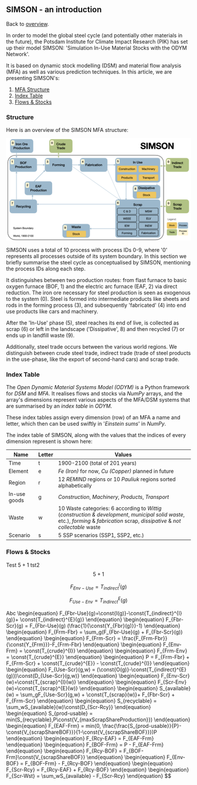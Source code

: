 ## SIMSON - an introduction

Back to [overview](../README.md).

In order to model the global steel cycle (and potentially other materials in the future),
the Potsdam Institute for Climate Impact Research (PIK) has set up their model SIMSON: 'Simulation 
In-Use Material Stocks with the ODYM Network'. 

It is based on dynamic stock modelling (DSM) and material flow analysis (MFA) as well as various prediction techniques.
In this article, we are presenting SIMSON's:

1. [MFA Structure](#structure)
2. [Index Table](#index-table)
3. [Flows & Stocks](#flows--stocks)

### Structure

Here is an overview of the SIMSON MFA structure:

![Structure of SIMSON](simson_fin_structure.png)

SIMSON uses a total of 10 process with process IDs 0-9, 
where '0' represents all processes outside of its system boundary. 
In this section we briefly summarise the steel cycle as conceptualised by SIMSON, 
mentioning the process IDs along each step.

It distinguishes between two production routes: from flast furnace to basic
oxygen furnace (BOF, 1) and the electric arc furnace (EAF, 2) via direct reduction. The iron ore necessary 
for steel production is seen as exogenous to the system (0). Steel is formed into intermediate products
like sheets and rods in the forming process (3), and subsequently 'fabricated' (4) into end use products
like cars and machinery. 

After the 'In-Use' phase (5), steel reaches its end of live, 
is collected as scrap (6) or left in the landscape ('Dissipative', 8) and then recycled (7)
or ends up in landfill waste (9).

Additionally, steel trade occurs between the various world regions. We distinguish between crude steel trade,
indirect trade (trade of steel products in the use-phase, like the export of second-hand cars) and scrap trade.

### Index Table

The *Open Dynamic Material Systems Model (ODYM)* is a Python framework for
*DSM* and *MFA*. It realises flows and stocks via *NumPy* arrays, and the array's dimensions represent
various aspects of the MFA/DSM systems that are summarised by an *index table* in *ODYM*. 

These index tables assign every dimension (row) of an MFA a name and letter, which then can be used swiftly in 
'*Einstein sums*' in *NumPy*. 

The index table of SIMSON, along with the values that the indices of every dimension 
represent is shown here:

| Name   | Letter | Values                                                                                                                                                                               |
|--------| --- |--------------------------------------------------------------------------------------------------------------------------------------------------------------------------------------|
| Time | t | 1900-2100 (total of 201 years)                                                                                                                                                       |
| Element | e | *Fe (Iron)* for now, *Cu (Copper)* planned in future                                                                                                                                 |
| Region | r | 12 *REMIND* regions or 10 *Pauliuk* regions sorted alphabetically                                                                                                                    |
| In-use goods | g | *Construction*, *Machinery*, *Products*, *Transport*                                                                                                                                 |
| Waste | w | 10 Waste categories: 6 according to *Wittig* (*construction & development*, *municipal solid waste*, etc.), *forming* & *fabrication* scrap, *dissipative* & *not collectable* waste |
| Scenario | s | 5 SSP scenarios (SSP1, SSP2, etc.)                                                                                                                                                   |


### Flows & Stocks

Test $5+1$
tst2 $$5+1$$

$$F_{Env-Use} = T_{indirect}^{I}(g)$$

$$F_{Use-Env} = T_{indirect}^{E}(g)$$

Abc
\begin{equation}
    F_{Fbr-Use}(g)=\const{I(g)}-\const{T_{indirect}^{I}(g)}+ \const{T_{indirect}^{E}(g)}
\end{equation}
\begin{equation}
    F_{Fbr-Scr}(g) = F_{Fbr-Use}(g) (\frac{1}{\const{Y_{Fbr}(g)}}-1)
\end{equation}
\begin{equation}
    F_{Frm-Fbr} = \sum_g(F_{Fbr-Use}(g) + F_{Fbr-Scr}(g))
\end{equation}
\begin{equation}
    F_{Frm-Scr} = \frac{F_{Frm-Fbr}}{\const{Y_{Frm}}}-F_{Frm-Fbr}
\end{equation}
\begin{equation}
    F_{Env-Frm} = \const{T_{crude}^{I}}
\end{equation}
\begin{equation}
    F_{Frm-Env} = \const{T_{crude}^{E}}
\end{equation}
\begin{equation}
    P = F_{Frm-Fbr} + F_{Frm-Scr} + \const{T_{crude}^{E}} - \const{T_{crude}^{I}}
\end{equation}
\begin{equation}
    F_{Use-Scr}(g,w) = (\const{O(g)}-\const{T_{indirect}^{E}(g)})\const{D_{Use-Scr}(g,w)}
\end{equation}
\begin{equation}
    F_{Env-Scr}(w)=\const{T_{scrap}^{I}(w)}
\end{equation}
\begin{equation}
    F_{Scr-Env}(w)=\const{T_{scrap}^{E}(w)}
\end{equation}
\begin{equation}
    S_{available}(w) = \sum_gF_{Use-Scr}(g,w) + \const{T_{scrap}(w)}+ F_{Fbr-Scr} + F_{Frm-Scr}
\end{equation}
\begin{equation}
    S_{recyclable} = \sum_wS_{available}(w)\const{D_{Scr-Rcy}}
\end{equation}
\begin{equation}
    S_{prod-usable} = min(S_{recyclable},P\const{V_{maxScrapShareProduction}})
\end{equation}
\begin{equation}
    F_{EAF-Frm} = min(0, \frac{\frac{S_{prod-usable}}{P}-\const{V_{scrapShareBOF}}}{1-\const{V_{scrapShareBOF}}})P
\end{equation}
\begin{equation}
    F_{Rcy-EAF} = F_{EAF-Frm}
\end{equation}
\begin{equation}
    F_{BOF-Frm} = P - F_{EAF-Frm}
\end{equation}
\begin{equation}
    F_{Rcy-BOF} = F_{BOF-Frm}\const{V_{scrapShareBOF}}
\end{equation}
\begin{equation}
    F_{Env-BOF} = F_{BOF-Frm} - F_{Rcy-BOF}
\end{equation}
\begin{equation}
    F_{Scr-Rcy} = F_{Rcy-EAF} + F_{Rcy-BOF}
\end{equation}
\begin{equation}
    F_{Scr-Wst} = \sum_wS_{available} - F_{Scr-Rcy}
\end{equation}
$$